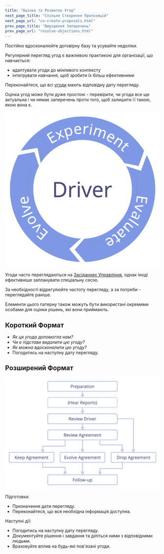 ```yaml
---
title: "Оцінка та Розвиток Угод"
next_page_title: "Спільне Створення Пропозицій"
next_page_url: "co-create-proposals.html"
prev_page_title: "Вирішення Заперечень"
prev_page_url: "resolve-objections.html"
---
```



<div class="card summary"><div class="card-body">Постійно вдосконалюйте договірну базу та усувайте недоліки.
</div></div>

Регулярний перегляд угод є важливою практикою для організації, що навчається:

-   адаптувати угоди до мінливого контексту
-   інтегрувати навчання, щоб зробити їх більш ефективними

Переконайтеся, що всі <a href="glossary.html#entry-agreement" class="glossary-tooltip" data-toggle="tooltip" title="Угода: Узгоджений з інструкцією, процесом, протоколом або політикою, призначеним для керування потоком цінностей.">угоди</a> мають відповідну дату перегляду.

Оцінка угод може бути дуже простою - перевірити, чи угода все ще актуальна і чи немає заперечень проти того, щоб залишити її такою, якою вона є.

![Експеримент, оцінювання, розвиток](img/evolution/kaizen.png)

Угоди часто переглядаються на [Засіданнях Управління](governance-meeting.html), однак іноді ефективніше запланувати спеціальну сесію.

За необхідності відрегулюйте частоту перегляду, а за потреби - переглядайте раніше.

Елементи цього патерну також можуть бути використані окремими особами для оцінки рішень, які вони приймають.

## Короткий Формат

-   _Як ця угода допомогла нам?_
-   _Чи є підстави видалити цю угоду?_
-   _Як можна вдосконалити цю угоду?_
-   Погодитись на наступну дату перегляду.

## Розширений Формат

![Розширений формат для оцінки та розвитку угод](img/agreements/evaluate-agreements.png)

Підготовка:

-   Призначення дати перегляду.
-   Переконайтеся, що вся необхідна інформація доступна.

Наступні дії:

-   Погодитись на наступну дату перегляду.
-   Документуйте рішення і завдання та діліться ними з відповідними людьми.
-   Враховуйте вплив на будь-які пов'язані угоди.
